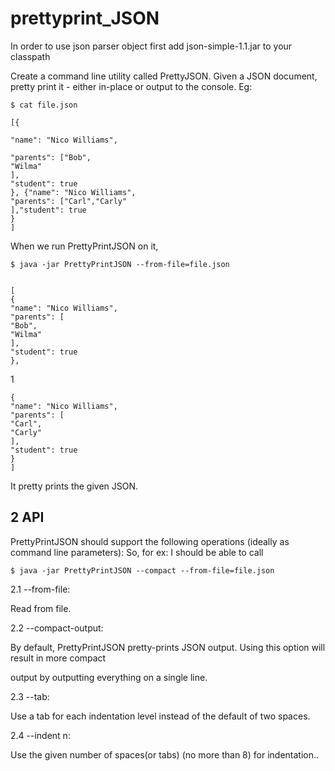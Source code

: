 # prettyprint_JSON

In order to use json parser object first add json-simple-1.1.jar to your classpath

Create a command line utility called PrettyJSON. Given a JSON document, pretty print it - either in-place
or output to the console.
Eg:

	$ cat file.json

	[{

	"name": "Nico Williams",

	"parents": ["Bob",
	"Wilma"
	], 
	"student": true
	}, {"name": "Nico Williams",
	"parents": ["Carl","Carly"
	],"student": true
	}
	]
When we run PrettyPrintJSON on it,

	$ java -jar PrettyPrintJSON --from-file=file.json


	[
	{	
	"name": "Nico Williams",
	"parents": [
	"Bob",
	"Wilma"
	],
	"student": true
	},

1

	{
	"name": "Nico Williams",
	"parents": [
	"Carl",
	"Carly"
	],
	"student": true
	}
	]
It pretty prints the given JSON.


2 API
---
PrettyPrintJSON should support the following operations (ideally as command line parameters):
So, for ex: I should be able to call

  	$ java -jar PrettyPrintJSON --compact --from-file=file.json

2.1 --from-file:

Read from file.

2.2 --compact-output:

By default, PrettyPrintJSON pretty-prints JSON output. Using this option will result in more compact

output by outputting everything on a single line.

2.3 --tab:

Use a tab for each indentation level instead of the default of two spaces.

2.4 --indent n:

Use the given number of spaces(or tabs) (no more than 8) for indentation..
